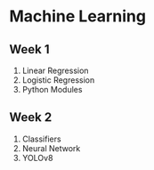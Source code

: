 # Machine Learning

## Week 1

1. Linear Regression
2. Logistic Regression
3. Python Modules

## Week 2

1. Classifiers
2. Neural Network
3. YOLOv8
